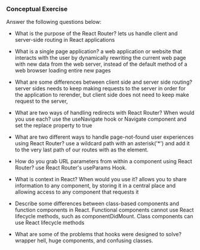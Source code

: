 ### Conceptual Exercise

Answer the following questions below:

- What is the purpose of the React Router?
lets us handle client and server-side routing in React applications

- What is a single page application?
a web application or website that interacts with the user by dynamically rewriting the current web page with new data from the web server, instead of the default method of a web browser loading entire new pages

- What are some differences between client side and server side routing?
server sides needs to keep making requests to the server in order for the application to rerender, but client side does not need to keep make request to the server,

- What are two ways of handling redirects with React Router? When would you use each?
use the useNavigate hook or Navigate component and set the replace property to true 

- What are two different ways to handle page-not-found user experiences using React Router? 
use a wildcard path with an asterisk('*') and add it to the very last path of our routes with <PageNotFound/> as the element.

- How do you grab URL parameters from within a component using React Router?
use React Router's useParams Hook.

- What is context in React? When would you use it?
allows you to share information to any component, by storing it in a central place and allowing access to any component that requests it

- Describe some differences between class-based components and function
  components in React.
Functional components cannot use React lifecycle methods, such as componentDidMount. Class components can use React lifecycle methods

- What are some of the problems that hooks were designed to solve?
wrapper hell, huge components, and confusing classes.
